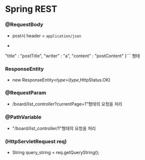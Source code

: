 # Spring REST

### @RequestBody
- post시 header = `application/json`
- ```{
"title" : "postTitle",
"writer" : "a",
"content" : "postContent"
}``` 형태

### ResponseEntity
- new ResponseEntity<_type_>(_type_,HttpStatus.OK)

### @RequestParam
- /board/list_controller?currentPage=1"형태의 요청을 처리

### @PathVariable
- "/board/list_controller/1"형태의 요청을 처리

### (HttpServletRequest req)
- String query_string = req.getQueryString(); 
